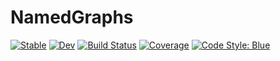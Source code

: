 # NamedGraphs

[![Stable](https://img.shields.io/badge/docs-stable-blue.svg)](https://mtfishman.github.io/NamedGraphs.jl/stable)
[![Dev](https://img.shields.io/badge/docs-dev-blue.svg)](https://mtfishman.github.io/NamedGraphs.jl/dev)
[![Build Status](https://github.com/mtfishman/NamedGraphs.jl/actions/workflows/CI.yml/badge.svg?branch=main)](https://github.com/mtfishman/NamedGraphs.jl/actions/workflows/CI.yml?query=branch%3Amain)
[![Coverage](https://codecov.io/gh/mtfishman/NamedGraphs.jl/branch/main/graph/badge.svg)](https://codecov.io/gh/mtfishman/NamedGraphs.jl)
[![Code Style: Blue](https://img.shields.io/badge/code%20style-blue-4495d1.svg)](https://github.com/invenia/BlueStyle)
